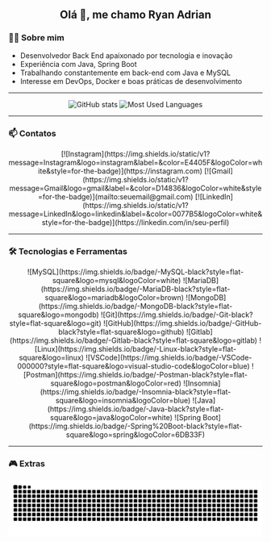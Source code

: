 <h2 align="center">Olá 👋, me chamo Ryan Adrian</h2>

### 👨‍💻 Sobre mim
- Desenvolvedor Back End apaixonado por tecnologia e inovação
- Experiência com Java, Spring Boot
- Trabalhando constantemente em back-end com Java e MySQL
- Interesse em DevOps, Docker e boas práticas de desenvolvimento

---

<div align="center">
  <img src="https://github-readme-stats.vercel.app/api?username=1Kibe&show_icons=true&include_all_commits=true&count_private=true&theme=dracula" height="150" alt="GitHub stats" />
  <img src="https://github-readme-stats.vercel.app/api/top-langs?username=1Kibe&layout=compact&langs_count=6&theme=dracula" height="150" alt="Most Used Languages" />
</div>

---

### 📫 Contatos
<div align="center">
[![Instagram](https://img.shields.io/static/v1?message=Instagram&logo=instagram&label=&color=E4405F&logoColor=white&style=for-the-badge)](https://instagram.com)
[![Gmail](https://img.shields.io/static/v1?message=Gmail&logo=gmail&label=&color=D14836&logoColor=white&style=for-the-badge)](mailto:seuemail@gmail.com)
[![LinkedIn](https://img.shields.io/static/v1?message=LinkedIn&logo=linkedin&label=&color=0077B5&logoColor=white&style=for-the-badge)](https://linkedin.com/in/seu-perfil)
</div>

---

### 🛠 Tecnologias e Ferramentas
<div align="center">
![MySQL](https://img.shields.io/badge/-MySQL-black?style=flat-square&logo=mysql&logoColor=white)
![MariaDB](https://img.shields.io/badge/-MariaDB-black?style=flat-square&logo=mariadb&logoColor=brown)
![MongoDB](https://img.shields.io/badge/-MongoDB-black?style=flat-square&logo=mongodb)
![Git](https://img.shields.io/badge/-Git-black?style=flat-square&logo=git)
![GitHub](https://img.shields.io/badge/-GitHub-black?style=flat-square&logo=github)
![Gitlab](https://img.shields.io/badge/-Gitlab-black?style=flat-square&logo=gitlab)
![Linux](https://img.shields.io/badge/-Linux-black?style=flat-square&logo=linux)
![VSCode](https://img.shields.io/badge/-VSCode-000000?style=flat-square&logo=visual-studio-code&logoColor=blue)
![Postman](https://img.shields.io/badge/-Postman-black?style=flat-square&logo=postman&logoColor=red)
![Insomnia](https://img.shields.io/badge/-Insomnia-black?style=flat-square&logo=insomnia&logoColor=blue)
![Java](https://img.shields.io/badge/-Java-black?style=flat-square&logo=java&logoColor=white)
![Spring Boot](https://img.shields.io/badge/-Spring%20Boot-black?style=flat-square&logo=spring&logoColor=6DB33F)
</div>

---

### 🎮 Extras
<div align="center">
  <img src="https://raw.githubusercontent.com/1Kibe/1Kibe/output/snake.svg" alt="Snake animation" />
</div>
